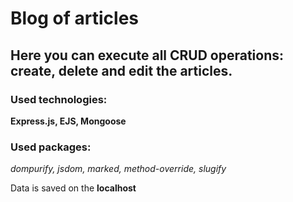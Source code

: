 # Blog of articles 
## Here you can execute all CRUD operations: create, delete and edit the articles. 
### Used technologies: 
**Express.js, EJS, Mongoose**

### Used packages:
*dompurify, jsdom, marked, method-override, slugify*

Data is saved on the **localhost**
